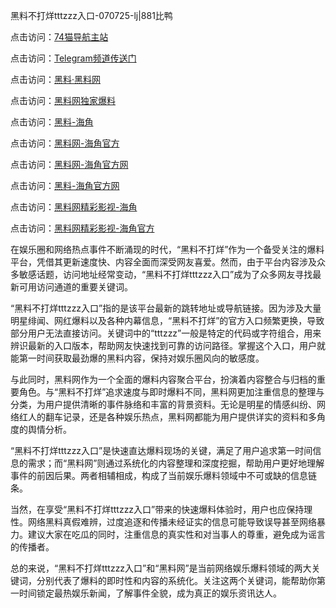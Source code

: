 黑料不打烊tttzzz入口-070725-lj|881比鸭

点击访问：<a href="https://74mao.com/">74猫导航主站</a>

点击访问：<a href="https://74mao.com/">Telegram频道传送门</a>

点击访问：<a href="https://heiliaolvzlu3.pages.dev">黑料·黑料网</a>

点击访问：<a href="https://heiliaoyvnrda.pages.dev">黑料网独家爆料</a>

点击访问：<a href="https://ert-6he.pages.dev/">黑料-海角</a>

点击访问：<a href="https://gbs-3wd.pages.dev/">黑料网-海角官方</a>

点击访问：<a href="https://fge-7ja.pages.dev/">黑料网-海角官方网</a>

点击访问：<a href="https://tyer.pages.dev/">黑料-海角官方网</a>

点击访问：<a href="https://jha.pages.dev/">黑料网精彩影视-海角</a>

点击访问：<a href="https://sdbsd.pages.dev/">黑料网精彩影视-海角官方</a>

在娱乐圈和网络热点事件不断涌现的时代，“黑料不打烊”作为一个备受关注的爆料平台，凭借其更新速度快、内容全面而深受网友喜爱。然而，由于平台内容涉及众多敏感话题，访问地址经常变动，“黑料不打烊tttzzz入口”成为了众多网友寻找最新可用访问通道的重要关键词。

“黑料不打烊tttzzz入口”指的是该平台最新的跳转地址或导航链接。因为涉及大量明星绯闻、网红爆料以及各种内幕信息，“黑料不打烊”的官方入口频繁更换，导致部分用户无法直接访问。关键词中的“tttzzz”一般是特定的代码或字符组合，用来辨识最新的入口版本，帮助网友快速找到可靠的访问路径。掌握这个入口，用户就能第一时间获取最劲爆的黑料内容，保持对娱乐圈风向的敏感度。

与此同时，黑料网作为一个全面的爆料内容聚合平台，扮演着内容整合与归档的重要角色。与“黑料不打烊”追求速度与即时爆料不同，黑料网更加注重信息的整理与分类，为用户提供清晰的事件脉络和丰富的背景资料。无论是明星的情感纠纷、网络红人的翻车记录，还是各种娱乐热点，黑料网都能为用户提供详实的资料和多角度的舆情分析。

“黑料不打烊tttzzz入口”是快速直达爆料现场的关键，满足了用户追求第一时间信息的需求；而“黑料网”则通过系统化的内容整理和深度挖掘，帮助用户更好地理解事件的前因后果。两者相辅相成，构成了当前娱乐爆料领域中不可或缺的信息链条。

当然，在享受“黑料不打烊tttzzz入口”带来的快速爆料体验时，用户也应保持理性。网络黑料真假难辨，过度追逐和传播未经证实的信息可能导致误导甚至网络暴力。建议大家在吃瓜的同时，注重信息的真实性和对当事人的尊重，避免成为谣言的传播者。

总的来说，“黑料不打烊tttzzz入口”和“黑料网”是当前网络娱乐爆料领域的两大关键词，分别代表了爆料的即时性和内容的系统化。关注这两个关键词，能帮助你第一时间锁定最热娱乐新闻，了解事件全貌，成为真正的娱乐资讯达人。

